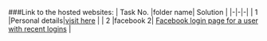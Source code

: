 ###Link to the hosted websites:
| Task No. |folder name| Solution |
|-|-|-|
| 1 |Personal details|[visit here](https://akshay-s-nair.github.io/Scrimba-mulearn/task1) |
| 2 |facebook 2| [Facebook login page for a user with recent logins](https://akshay-s-nair.github.io/web_projects/facebook%202) |
<!-- | 4 |Bring Buisness online| [website for a bakery](https://akshay-s-nair.github.io/web_projects/bring%20buisness%20online) | -->
